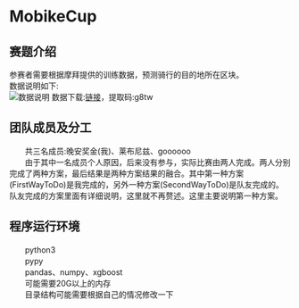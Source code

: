 # MobikeCup
## 赛题介绍
参赛者需要根据摩拜提供的训练数据，预测骑行的目的地所在区块。</br>
数据说明如下:</br>
![数据说明](http://orvltx8rw.bkt.clouddn.com/github/2.png "数据说明")
数据下载:[链接](https://pan.baidu.com/s/1bpjOqa7)，提取码:g8tw</br>
## 团队成员及分工
　　共三名成员:晚安奖金(我)、莱布尼兹、goooooo</br>
　　由于其中一名成员个人原因，后来没有参与，实际比赛由两人完成。两人分别完成了两种方案，最后结果是两种方案结果的融合。其中第一种方案(FirstWayToDo)是我完成的，另外一种方案(SecondWayToDo)是队友完成的。队友完成的方案里面有详细说明，这里就不再赘述。这里主要说明第一种方案。</br>
## 程序运行环境
　　python3</br>
　　pypy</br>
　　pandas、numpy、xgboost</br>
　　可能需要20G以上的内存</br>
　　目录结构可能需要根据自己的情况修改一下</br>

　　

